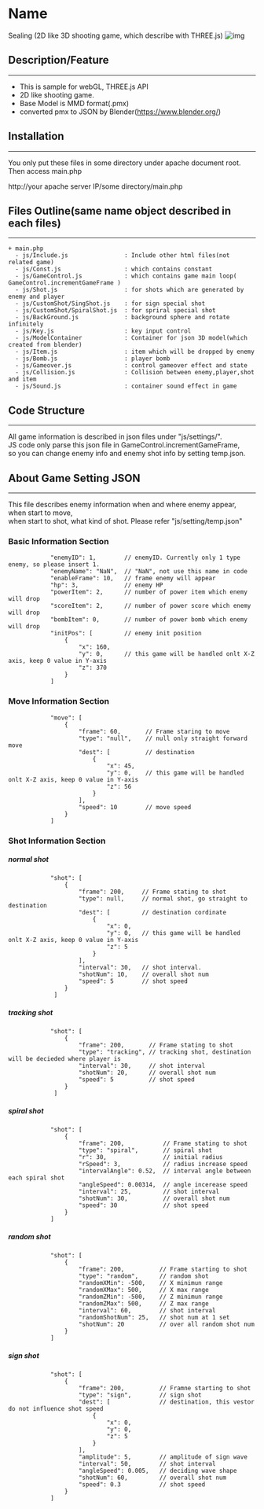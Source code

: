 Name
===
Sealing (2D like 3D shooting game, which describe with THREE.js)
![img](https://user-images.githubusercontent.com/17387215/59800810-7bff2280-9322-11e9-9fa6-0a297a25b8da.jpg)

## Description/Feature
***
+ This is sample for webGL, THREE.js API
+ 2D like shooting game.
+ Base Model is MMD format(.pmx)
+ converted pmx to JSON by Blender(https://www.blender.org/)

<!-- 
## Screen Shot
***
![リンクテキスト](http://i.imgur.com/LFkUOlg.jpg "タイトル")
-->

## Installation
***
You only put these files in some directory under apache document root.  
Then access main.php

http://your apache server IP/some directory/main.php

## Files Outline(same name object described in each files)
***
```
+ main.php
  - js/Include.js                : Include other html files(not related game)
  - js/Const.js                  : which contains constant
  - js/GameControl.js            : which contains game main loop( GameControl.incrementGameFrame )
  - js/Shot.js                   : for shots which are generated by enemy and player
  - js/CustomShot/SingShot.js    : for sign special shot
  - js/CustomShot/SpiralShot.js  : for spriral special shot
  - js/BackGround.js             : background sphere and rotate infinitely
  - js/Key.js                    : key input control
  - js/ModelContainer            : Container for json 3D model(which created from blender)
  - js/Item.js                   : item which will be dropped by enemy
  - js/Bomb.js                   : player bomb 
  - js/Gameover.js               : control gameover effect and state
  - js/Collision.js              : Collision between enemy,player,shot and item 
  - js/Sound.js                  : container sound effect in game
```

## Code Structure
***
All game information is described in json files under "js/settings/".  
JS code only parse this json file in GameControl.incrementGameFrame,  
so you can change enemy info and enemy shot info by setting temp.json.  

## About Game Setting JSON 
***
This file describes enemy information when and where enemy appear, when start to move,  
when start to shot, what kind of shot. Please refer "js/setting/temp.json"


### Basic Information Section  
```
            "enemyID": 1,        // enemyID. Currently only 1 type enemy, so please insert 1.  
            "enemyName": "NaN",  // "NaN", not use this name in code 
            "enableFrame": 10,   // frame enemy will appear  
            "hp": 3,             // enemy HP  
            "powerItem": 2,      // number of power item which enemy will drop  
            "scoreItem": 2,      // number of power score which enemy will drop  
            "bombItem": 0,       // number of power bomb which enemy will drop  
            "initPos": [         // enemy init position 
                {
                    "x": 160,
                    "y": 0,      // this game will be handled onlt X-Z axis, keep 0 value in Y-axis
                    "z": 370
                }
            ]
```

### Move Information Section 
```
            "move": [
                {
                    "frame": 60,       // Frame staring to move
                    "type": "null",    // null only straight forward move 
                    "dest": [          // destination
                        {
                            "x": 45,
                            "y": 0,    // this game will be handled onlt X-Z axis, keep 0 value in Y-axis
                            "z": 56
                        }
                    ],
                    "speed": 10        // move speed
                }
            ]
```

### Shot Information Section  
##### normal shot
```
			"shot": [
                {
                    "frame": 200,     // Frame stating to shot
                    "type": null,     // normal shot, go straight to destination
                    "dest": [         // destination cordinate
                        {
                            "x": 0, 
                            "y": 0,   // this game will be handled onlt X-Z axis, keep 0 value in Y-axis
                            "z": 5
                        }
                    ],
                    "interval": 30,   // shot interval. 
                    "shotNum": 10,    // overall shot num
                    "speed": 5        // shot speed
                }
		     ]
```  

##### tracking shot
```
            "shot": [
                {
                    "frame": 200,       // Frame stating to shot
                    "type": "tracking", // tracking shot, destination will be decieded where player is
                    "interval": 30,     // shot interval
                    "shotNum": 20,      // overall shot num
                    "speed": 5          // shot speed
                }
		     ]
```  

##### spiral shot
```
            "shot": [
                {
                    "frame": 200,           // Frame stating to shot
                    "type": "spiral",       // spiral shot
                    "r": 30,                // initial radius
                    "rSpeed": 3,            // radius increase speed
                    "intervalAngle": 0.52,  // interval angle between each spiral shot
                    "angleSpeed": 0.00314,  // angle incerease speed
                    "interval": 25,         // shot interval
                    "shotNum": 30,          // overall shot num
                    "speed": 30             // shot speed
                }
			]
```  

##### random shot
```
            "shot": [
                {
                    "frame": 200,          // Frame starting to shot
                    "type": "random",      // random shot
                    "randomXMin": -500,    // X minimun range
                    "randomXMax": 500,     // X max range
                    "randomZMin": -500,    // Z minimun range
                    "randomZMax": 500,     // Z max range
                    "interval": 60,        // shot interval
                    "randomShotNum": 25,   // shot num at 1 set
                    "shotNum": 20          // over all random shot num
                }
			]
```  

##### sign shot
```
            "shot": [
                {
                    "frame": 200,          // Framne starting to shot 
                    "type": "sign",        // sign shot
                    "dest": [              // destination, this vestor do not influence shot speed
                        {
                            "x": 0,
                            "y": 0,
                            "z": 5
                        }
                    ],
                    "amplitude": 5,        // amplitude of sign wave
                    "interval": 50,        // shot interval
                    "angleSpeed": 0.005,   // deciding wave shape
                    "shotNum": 60,         // overall shot num
                    "speed": 0.3           // shot speed
                }
            ]
```		 


